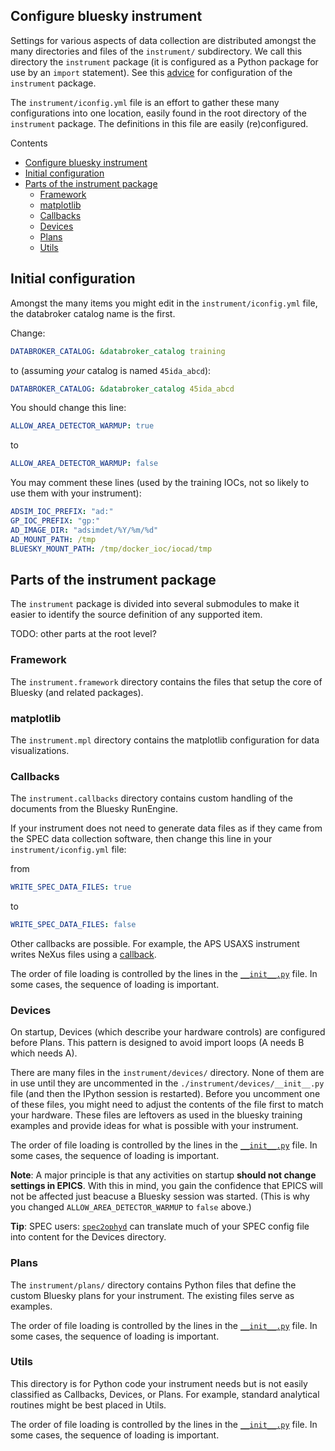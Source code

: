 ## Configure bluesky instrument

Settings for various aspects of data collection are distributed amongst the many
directories and files of the `instrument/` subdirectory.  We call this directory
the `instrument` package (it is configured as a Python package for use by an
`import` statement).  See this [advice](./configure_bluesky_instrument.md) for
configuration of the `instrument` package.

The `instrument/iconfig.yml` file is an effort to gather
these many configurations into one location, easily found in the root directory
of the `instrument` package.  The definitions in this file are easily
(re)configured.

Contents

- [Configure bluesky instrument](#configure-bluesky-instrument)
- [Initial configuration](#initial-configuration)
- [Parts of the instrument package](#parts-of-the-instrument-package)
  - [Framework](#framework)
  - [matplotlib](#matplotlib)
  - [Callbacks](#callbacks)
  - [Devices](#devices)
  - [Plans](#plans)
  - [Utils](#utils)

## Initial configuration

Amongst the many items you might edit in the `instrument/iconfig.yml` file,
the databroker catalog name is the first.

Change:

```yml
DATABROKER_CATALOG: &databroker_catalog training
```

to (assuming *your* catalog is named `45ida_abcd`):

```yml
DATABROKER_CATALOG: &databroker_catalog 45ida_abcd
```

You should change this line:

```yml
ALLOW_AREA_DETECTOR_WARMUP: true
```

to

```yml
ALLOW_AREA_DETECTOR_WARMUP: false
```

You may comment these lines (used by the training IOCs, not so likely to use them with your instrument):

```yml
ADSIM_IOC_PREFIX: "ad:"
GP_IOC_PREFIX: "gp:"
AD_IMAGE_DIR: "adsimdet/%Y/%m/%d"
AD_MOUNT_PATH: /tmp
BLUESKY_MOUNT_PATH: /tmp/docker_ioc/iocad/tmp
```

## Parts of the instrument package

The `instrument` package is divided into several submodules to make it easier to identify
the source definition of any supported item.

TODO: other parts at the root level?

### Framework

The `instrument.framework` directory contains the files that setup the core of Bluesky (and related packages).

### matplotlib

The `instrument.mpl` directory contains the matplotlib configuration for data visualizations.

### Callbacks

The `instrument.callbacks` directory contains custom handling of the documents
from the Bluesky RunEngine.

If your instrument does not need to generate data files as if they came from the
SPEC data collection software, then change this line in your
`instrument/iconfig.yml` file:

from

```yml
WRITE_SPEC_DATA_FILES: true
```

to

```yml
WRITE_SPEC_DATA_FILES: false
```

Other callbacks are possible.  For example, the APS USAXS instrument writes
NeXus files using a
[callback](https://github.com/APS-USAXS/usaxs-bluesky/blob/master/instrument/callbacks/nxwriter.py).

The order of file loading is controlled by the lines in the
[`__init__.py`](./about_init_files.md) file.  In some cases, the sequence of
loading is important.

### Devices

On startup, Devices (which describe your hardware controls) are configured
before Plans.  This pattern is designed to avoid import loops (A needs B which
needs A).

There are many files in the `instrument/devices/` directory.  None of them are
in use until they are uncommented in the `./instrument/devices/__init__.py` file
(and then the IPython session is restarted). Before you uncomment one of these
files, you might need to adjust the contents of the file first to match your
hardware. These files are leftovers as used in the bluesky training examples and
provide ideas for what is possible with your instrument.

The order of file loading is controlled by the lines in the
[`__init__.py`](./about_init_files.md) file.  In some cases, the sequence of
loading is important.

**Note**: A major principle is that any activities on startup **should not
change settings in EPICS**.  With this in mind, you gain the confidence that
EPICS will not be affected just beacuse a Bluesky session was started.
(This is why you changed `ALLOW_AREA_DETECTOR_WARMUP` to `false` above.)

**Tip**: SPEC users:
[`spec2ophyd`](https://bcda-aps.github.io/apstools/latest/applications/spec2ophyd.html#spec2ophyd)
can translate much of your SPEC config file into content for the Devices
directory.

### Plans

The `instrument/plans/` directory contains Python files that define the custom
Bluesky plans for your instrument.  The existing files serve as examples.

The order of file loading is controlled by the lines in the
[`__init__.py`](./about_init_files.md) file.  In some cases, the sequence of
loading is important.

### Utils

This directory is for Python code your instrument needs but is not easily
classified as Callbacks, Devices, or Plans.  For example, standard analytical
routines might be best placed in Utils.

The order of file loading is controlled by the lines in the
[`__init__.py`](./about_init_files.md) file.  In some cases, the sequence of
loading is important.
